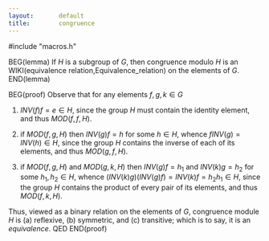 ```yaml
---
layout:       default
title:        congruence
---
```


#include  "macros.h"

BEG(lemma)
If $H$ is a subgroup of $G$, then congruence modulo $H$ is an WIKI(equivalence relation,Equivalence_relation) on the elements of $G$.
END(lemma)

BEG(proof)
Observe that for any elements $f, g, k ∈ G$

1. $INV(f) f = e ∈ H$, since the group $H$ must contain the identity element, and thus $MOD(f,f,H)$.

2. if $MOD(f,g,H)$ then $INV(g) f = h$ for some $h ∈ H$, whence $f INV(g) = INV(h) ∈ H$, since the group $H$ contains the inverse of each of its elements, and thus $MOD(g,f,H)$.

3. if $MOD(f,g,H)$ and $MOD(g,k,H)$ then $INV(g) f = h_1$ and $INV(k) g = h_2$ for some $h_1, h_2 ∈ H$, whence $(INV(k) g)(INV(g) f) = INV(k) f = h_2 h_1 ∈ H$, since the group $H$ contains the product of every pair of its elements, and thus $MOD(f,k,H)$.

Thus, viewed as a binary relation on the elements of $G$, congruence module $H$ is (a) reflexive, (b) symmetric, and (c) transitive; which is to say, it is an *equivalence*. QED
END(proof)
